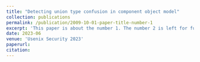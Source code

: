 ```yaml
---
title: "Detecting union type confusion in component object model"
collection: publications
permalink: /publication/2009-10-01-paper-title-number-1
excerpt: 'This paper is about the number 1. The number 2 is left for future work.'
date: 2023-06
venue: 'Usenix Security 2023'
paperurl: 
citation: 
---
```


